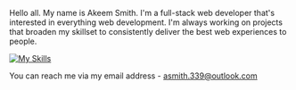 Hello all. My name is Akeem Smith. I'm a full-stack web developer that's interested in everything web development. I'm always working on projects that broaden my skillset to consistently deliver the best web experiences to people.

[![My Skills](https://skillicons.dev/icons?i=nextjs,ts,react,js,sass,css,html,php,mysql,py,git)](https://skillicons.dev)


You can reach me via my email address - asmith.339@outlook.com

